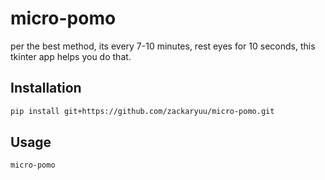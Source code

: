 # micro-pomo
per the best method, its every 7-10 minutes, rest eyes for 10 seconds, this tkinter app helps you do that.

## Installation

```bash
pip install git+https://github.com/zackaryuu/micro-pomo.git
```

## Usage

```bash
micro-pomo
```

